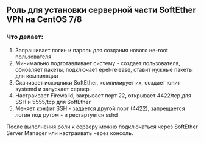 <h2>Роль для установки серверной части SoftEther VPN на CentOS 7/8</h2>

<h3>Что делает:</h3>

1) Запрашивает логин и пароль для создания нового не-root пользователя
2) Минимально подготавливает систему - создает пользователя, обновляет пакеты, подключает epel-release, ставит нужные пакеты для компиляции
3) Скачивает исходники SoftEther, компилирует их, создает юнит systemd и запускает сервер
4) Настраивает Firewalld, закрывает порт 22, открывает 4422/tcp для SSH и 5555/tcp для SoftEther
5) Меняет конфиг SSH - задается другой порт (4422), запрещается логин под рутом - и рестартуется sshd

После выполнения роли к серверу можно подключаться через SoftEther Server Manager или настраивать через консоль.
